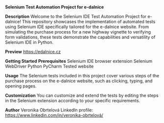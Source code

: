 **Selenium Test Automation Project for e-dalnice**

**Description**
Welcome to the Selenium IDE Test Automation Project for e-dalnice! This repository showcases the implementation of automated tests using Selenium IDE specifically tailored for the e-dalnice website. From simulating the purchase process for a new highway vignette to verifying form validations, these tests demonstrate the capabilities and versatility of Selenium IDE in Python.

**Preview**
https://edalnice.cz

**Getting Started**
**Prerequisites**
Selenium IDE browser extension
Selenium WebDriver
Python
PyCharm
Tested website

**Usage**
The Selenium tests included in this project cover various steps of the purchase process on the e-dalnice website, such as clicking, typing, and opening pages. 

**Customization**
You can customize and extend the tests by editing the steps in the Selenium  extension according to your specific requirements.

**Author**
Veronika Obrtelová
Linkedln profile: https://www.linkedin.com/in/veronika-obrtelová/
